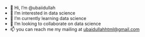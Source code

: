 - 👋 Hi, I’m @ubaiidullah
- 👀 I’m interested in data science
- 🌱 I’m currently learning data science
- 💞️ I’m looking to collaborate on data science
- 📫 you can reach me my mailing at ubaidullahhtml@gmail.com
